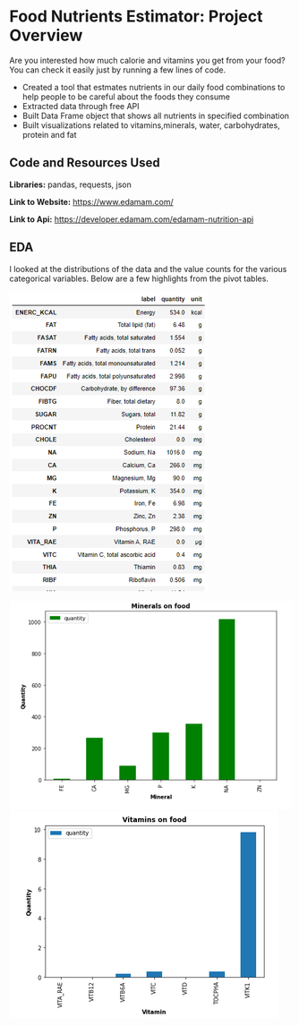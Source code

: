 # Food Nutrients Estimator: Project Overview
Are you interested how much calorie and vitamins you get from your food? You can check it easily just by running a few lines of code.
* Created a tool that estmates nutrients in our daily food combinations to help people to be careful about the foods they consume
* Extracted data through free API
* Built Data Frame object that shows all nutrients in specified combination
* Built visualizations related to vitamins,minerals, water, carbohydrates, protein and fat


## Code and Resources Used 
**Libraries:** pandas, requests, json

**Link to Website:** https://www.edamam.com/

**Link to Api:** https://developer.edamam.com/edamam-nutrition-api

## EDA
I looked at the distributions of the data and the value counts for the various categorical variables. Below are a few highlights from the pivot tables. 

![alt text](https://github.com/JafarzadeAysel/nutrients_in_our_food/blob/5baca2a5fd0708f6e8a2e68715c4de758dcd835e/nutrients_table.PNG "Nutrients on specified combination")

![alt text](https://github.com/JafarzadeAysel/nutrients_in_our_food/blob/65d178d20e1c33796253705aae1c28000e947659/minerals_in_food.PNG "Minerals on specified combination")
![alt text](https://github.com/JafarzadeAysel/nutrients_in_our_food/blob/5104ed03d6443965542753a30841218fc356bfaf/vitamin_on_food.PNG "Vitamins on specified combination")
